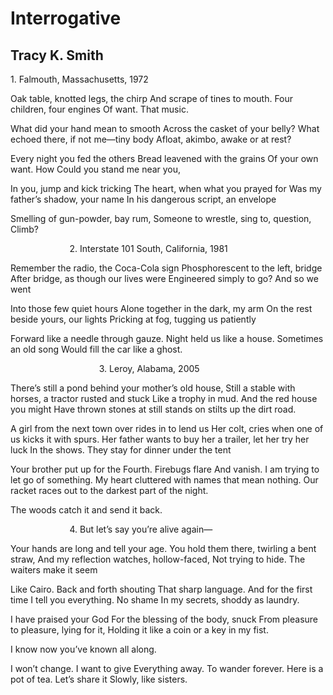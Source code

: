 # Interrogative
## Tracy K. Smith
1\. Falmouth, Massachusetts, 1972

Oak table, knotted legs, the chirp
And scrape of tines to mouth.
Four children, four engines
Of want. That music.

What did your hand mean to smooth
Across the casket of your belly?
What echoed there, if not me—tiny body
Afloat, akimbo, awake or at rest?

Every night you fed the others
Bread leavened with the grains
Of your own want. How
Could you stand me near you,

In you, jump and kick tricking
The heart, when what you prayed for
Was my father’s shadow, your name
In his dangerous script, an envelope

Smelling of gun-powder, bay rum,
Someone to wrestle, sing to, question,
Climb?


                        2. Interstate 101 South, California, 1981

Remember the radio, the Coca-Cola sign
Phosphorescent to the left, bridge
After bridge, as though our lives were
Engineered simply to go? And so we went

Into those few quiet hours
Alone together in the dark, my arm
On the rest beside yours, our lights
Pricking at fog, tugging us patiently

Forward like a needle through gauze.
Night held us like a house.
Sometimes an old song
Would fill the car like a ghost.

                                    3. Leroy, Alabama, 2005

There’s still a pond behind your mother’s old house,
Still a stable with horses, a tractor rusted and stuck
Like a trophy in mud. And the red house you might
Have thrown stones at still stands on stilts up the dirt road.

A girl from the next town over rides in to lend us
Her colt, cries when one of us kicks it with spurs.
Her father wants to buy her a trailer, let her try her luck
In the shows. They stay for dinner under the tent

Your brother put up for the Fourth. Firebugs flare
And vanish. I am trying to let go of something.
My heart cluttered with names that mean nothing.
Our racket races out to the darkest part of the night.

The woods catch it and send it back.


                        4. But let’s say you’re alive again—

Your hands are long and tell your age.
You hold them there, twirling a bent straw,
And my reflection watches, hollow-faced,
Not trying to hide. The waiters make it seem

Like Cairo. Back and forth shouting
That sharp language. And for the first time
I tell you everything. No shame
In my secrets, shoddy as laundry.

I have praised your God
For the blessing of the body, snuck
From pleasure to pleasure, lying for it,
Holding it like a coin or a key in my fist.

I know now you’ve known all along.

I won’t change. I want to give
Everything away. To wander forever.
Here is a pot of tea. Let’s share it
Slowly, like sisters.